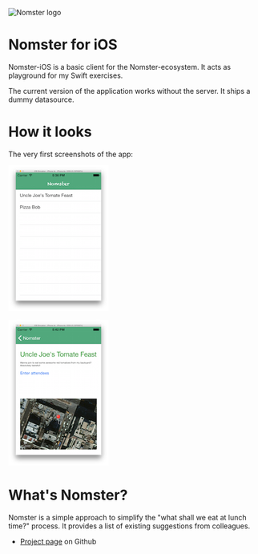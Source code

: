 ![Nomster logo](http://tscholze.github.io/nomster-parent/nomster-logo.png)

Nomster for iOS
=
Nomster-iOS is a basic client for the Nomster-ecosystem. It acts as playground for my Swift exercises.

The current version of the application works without the server. It ships a dummy datasource.

How it looks
=
The very first screenshots of the app:

![List Version 0.0.0](https://raw.githubusercontent.com/tscholze/nomster-ios/master/docs/v0-list.png)

![Detail Version 0.0.0](https://raw.githubusercontent.com/tscholze/nomster-ios/master/docs/v0-detail.png)

What's Nomster?
==
Nomster is a simple approach to simplify the "what shall we eat at lunch time?" process. It provides a list of existing suggestions from colleagues.

* [Project page](https://tschlolze.github.io/nomster-parent) on Github